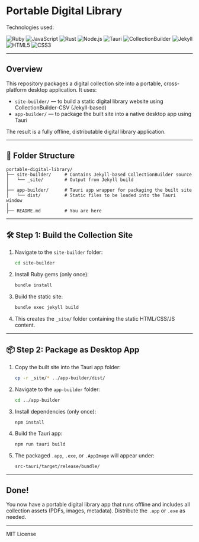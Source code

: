 # Portable Digital Library

Technologies used:

![Ruby](https://img.shields.io/badge/Ruby-CC342D?logo=ruby&logoColor=white) ![JavaScript](https://img.shields.io/badge/JavaScript-F7DF1E?logo=javascript&logoColor=black) ![Rust](https://img.shields.io/badge/Rust-000000?logo=rust&logoColor=white) ![Node.js](https://img.shields.io/badge/Node.js-339933?logo=node.js&logoColor=white) ![Tauri](https://img.shields.io/badge/Tauri-FFC131?logo=tauri&logoColor=black) ![CollectionBuilder](https://img.shields.io/badge/CollectionBuilder-000000?style=for-the-badge&labelColor=gray) ![Jekyll](https://img.shields.io/badge/Jekyll-CC0000?logo=jekyll&logoColor=white) ![HTML5](https://img.shields.io/badge/HTML5-E34F26?logo=html5&logoColor=white) ![CSS3](https://img.shields.io/badge/CSS3-1572B6?logo=css3&logoColor=white)

---

## Overview

This repository packages a digital collection site into a portable, cross-platform desktop application. It uses:

* `site-builder/` — to build a static digital library website using CollectionBuilder-CSV (Jekyll-based)
* `app-builder/` — to package the built site into a native desktop app using Tauri

The result is a fully offline, distributable digital library application.

---

## 📁 Folder Structure

```
portable-digital-library/
├── site-builder/     # Contains Jekyll-based CollectionBuilder source
│   └── _site/        # Output from Jekyll build
│
├── app-builder/      # Tauri app wrapper for packaging the built site
│   └── dist/         # Static files to be loaded into the Tauri window
│
├── README.md         # You are here
```

---

## 🛠️ Step 1: Build the Collection Site

1. Navigate to the `site-builder` folder:

   ```bash
   cd site-builder
   ```

2. Install Ruby gems (only once):

   ```bash
   bundle install
   ```

3. Build the static site:

   ```bash
   bundle exec jekyll build
   ```

4. This creates the `_site/` folder containing the static HTML/CSS/JS content.

---

## 📦 Step 2: Package as Desktop App

1. Copy the built site into the Tauri app folder:

   ```bash
   cp -r _site/* ../app-builder/dist/
   ```

2. Navigate to the `app-builder` folder:

   ```bash
   cd ../app-builder
   ```

3. Install dependencies (only once):

   ```bash
   npm install
   ```

4. Build the Tauri app:

   ```bash
   npm run tauri build
   ```

5. The packaged `.app`, `.exe`, or `.AppImage` will appear under:

   ```
   src-tauri/target/release/bundle/
   ```

---

## Done!

You now have a portable digital library app that runs offline and includes all collection assets (PDFs, images, metadata). Distribute the `.app` or `.exe` as needed.

---

MIT License
